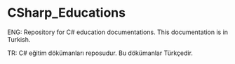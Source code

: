 # CSharp_Educations
ENG: Repository for C# education documentations. This documentation is in Turkish.

TR: C# eğitim dökümanları reposudur. Bu dökümanlar Türkçedir.

